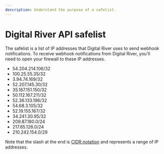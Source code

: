 ```yaml
---
description: Understand the purpose of a safelist.
---
```


# Digital River API safelist

The safelist is a list of IP addresses that Digital River uses to send webhook notifications. To receive webhook notifications from Digital River, you'll need to open your firewall to these IP addresses.

* 54.204.214.106/32
* 100.25.55.35/32
* 3.94.74.169/32
* 52.207.145.30/32
* 35.167.151.150/32
* 50.112.167.211/32
* 52.36.133.196/32
* 54.68.3.105/32
* 52.19.155.167/32
* 34.241.30.95/32
* 209.87.180.0/24
* 217.65.128.0/24
* 210.242.154.0/29

Note that the slash at the end is [CIDR notation](https://en.wikipedia.org/wiki/Classless\_Inter-Domain\_Routing) and represents a range of IP addresses.
